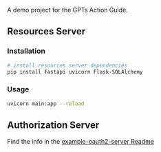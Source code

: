 A demo project for the GPTs Action Guide.

## Resources Server

### Installation

```bash
# install resources server dependencies
pip install fastapi uvicorn Flask-SQLAlchemy
```

### Usage

```bash
uvicorn main:app --reload
```

## Authorization Server

Find the info in the [example-oauth2-server Readme](./example-oauth2-server/README.md)
